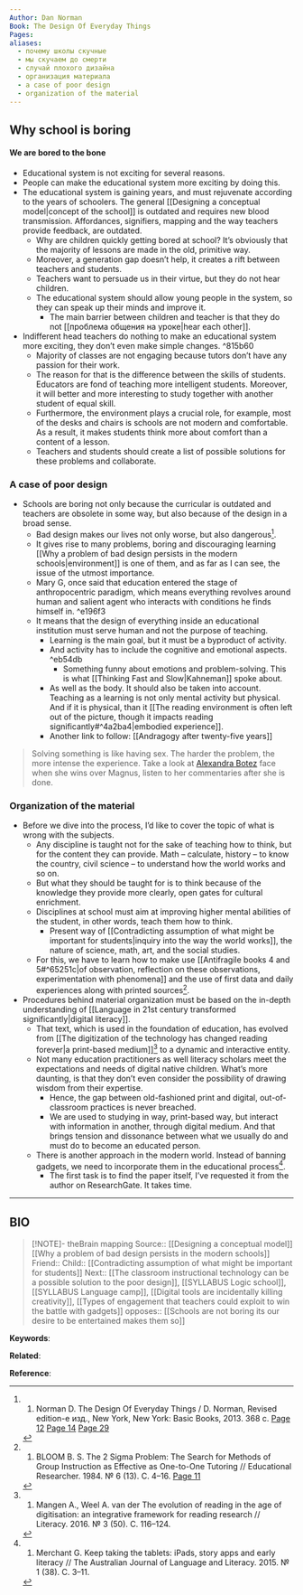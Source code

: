 ```yaml
---
Author: Dan Norman
Book: The Design Of Everyday Things
Pages:
aliases:
  - почему школы скучные
  - мы скучаем до смерти
  - случай плохого дизайна
  - организация материала
  - a case of poor design
  - organization of the material
---
```

## Why school is boring
#### We are bored to the bone
- Educational system is not exciting for several reasons.
- People can make the educational system more exciting by doing this.
- The educational system is gaining years, and must rejuvenate according to the years of schoolers. The general [[Designing a conceptual model|concept of the school]] is outdated and requires new blood transmission. Affordances, signifiers, mapping and the way teachers provide feedback, are outdated.
	- Why are children quickly getting bored at school? It’s obviously that the majority of lessons are made in the old, primitive way.
	- Moreover, a generation gap doesn’t help, it creates a rift between teachers and students.
	- Teachers want to persuade us in their virtue, but they do not hear children.
	- The educational system should allow young people in the system, so they can speak up their minds and improve it.
		- The main barrier between children and teacher is that they do not [[проблема общения на уроке|hear each other]].
- Indifferent head teachers do nothing to make an educational system more exciting, they don’t even make simple changes. ^815b60
	- Majority of classes are not engaging because tutors don’t have any passion for their work.
	- The reason for that is the difference between the skills of students. Educators are fond of teaching more intelligent students. Moreover, it will better and more interesting to study together with another student of equal skill.
	- Furthermore, the environment plays a crucial role, for example, most of the desks and chairs is schools are not modern and comfortable. As a result, it makes students think more about comfort than a content of a lesson.
	- Teachers and students should create a list of possible solutions for these problems and collaborate.

### A case of poor design
- Schools are boring not only because the curricular is outdated and teachers are obsolete in some way, but also because of the design in a broad sense.
	- Bad design makes our lives not only worse, but also dangerous[^1].
	- It gives rise to many problems, boring and discouraging learning [[Why a problem of bad design persists in the modern schools|environment]] is one of them, and as far as I can see, the issue of the utmost importance.
	- Mary G, once said that education entered the stage of anthropocentric paradigm, which means everything revolves around human and salient agent who interacts with conditions he finds himself in. ^e196f3
	- It means that the design of everything inside an educational institution must serve human and not the purpose of teaching. 
		- Learning is the main goal, but it must be a byproduct of activity.
		- And activity has to include the cognitive and emotional aspects. ^eb54db
			- Something funny about emotions and problem-solving. This is what [[Thinking Fast and Slow|Kahneman]] spoke about.
		- As well as the body. It should also be taken into account. Teaching as a learning is not only mental activity but physical. And if it is physical, than it [[The reading environment is often left out of the picture, though it impacts reading significantly#^4a2ba4|embodied experience]].
		- Another link to follow: [[Andragogy after twenty-five years]]

> Solving something is like having sex. The harder the problem, the more intense the experience. Take a look at [Alexandra Botez](https://youtu.be/FpGkP19-GtQ) face when she wins over Magnus, listen to her commentaries after she is done.

### Organization of the material
- Before we dive into the process, I’d like to cover the topic of what is wrong with the subjects.
	- Any discipline is taught not for the sake of teaching how to think, but for the content they can provide. Math – calculate, history – to know the country, civil science – to understand how the world works and so on.
	- But what they should be taught for is to think because of the knowledge they provide more clearly, open gates for cultural enrichment.
	- Disciplines at school must aim at improving higher mental abilities of the student, in other words, teach them how to think.
		- Present way of [[Contradicting assumption of what might be important for students|inquiry into the way the world works]], the nature of science, math, art, and the social studies.
	- For this, we have to learn how to make use [[Antifragile books 4 and 5#^65251c|of observation, reflection on these observations, experimentation with phenomena]] and the use of first data and daily experiences along with printed sources[^2].
- Procedures behind material organization must be based on the in-depth understanding of [[Language in 21st century transformed significantly|digital literacy]].
	- That text, which is used in the foundation of education, has evolved from [[The digitization of the technology has changed reading forever|a print-based medium]][^3] to a dynamic and interactive entity.
	- Not many education practitioners as well literacy scholars meet the expectations and needs of digital native children. What’s more daunting, is that they don’t even consider the possibility of drawing wisdom from their expertise.
		- Hence, the gap between old-fashioned print and digital, out-of-classroom practices is never breached.
		- We are used to studying in way, print-based way, but interact with information in another, through digital medium. And that brings tension and dissonance between what we usually do and must do to become an educated person.
	- There is another approach in the modern world. Instead of banning gadgets, we need to incorporate them in the educational process[^4].
		- The first task is to find the paper itself, I’ve requested it from the author on ResearchGate. It takes time.


***
## BIO
> [!NOTE]- theBrain mapping
> Source:: [[Designing a conceptual model]][[Why a problem of bad design persists in the modern schools]]
> Friend::
> Child:: [[Contradicting assumption of what might be important for students]]
> Next:: [[The classroom instructional technology can be a possible solution to the poor design]], [[SYLLABUS Logic school]], [[SYLLABUS Language camp]], [[Digital tools are incidentally killing creativity]], [[Types of engagement that teachers could exploit to win the battle with gadgets]]
> opposes:: [[Schools are not boring its our desire to be entertained makes them so]]

**Keywords**:

**Related**:

**Reference**: 

[^1]: 1. Norman D. The Design Of Everyday Things / D. Norman, Revised edition-е изд., New York, New York: Basic Books, 2013. 368 c. [Page 12](zotero://open-pdf/library/items/ZB4QK3CN?page=12&annotation=XFW4PZHF) [Page 14](zotero://open-pdf/library/items/ZB4QK3CN?page=14&annotation=YR3FQSB8) [Page 29](zotero://open-pdf/library/items/ZB4QK3CN?page=29&annotation=G5XINAJK)
[^2]: 1. BLOOM B. S. The 2 Sigma Problem: The Search for Methods of Group Instruction as Effective as One-to-One Tutoring // Educational Researcher. 1984. № 6 (13). C. 4–16. [Page 11](zotero://open-pdf/library/items/UB8FCWP7?page=11&annotation=YTGPLHXK)
[^3]: 1. Mangen A., Weel A. van der The evolution of reading in the age of digitisation: an integrative framework for reading research // Literacy. 2016. № 3 (50). C. 116–124.
[^4]: 1. Merchant G. Keep taking the tablets: iPads, story apps and early literacy // The Australian Journal of Language and Literacy. 2015. № 1 (38). C. 3–11.